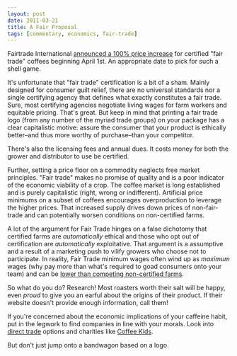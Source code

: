 ```yaml
---
layout: post
date: 2011-03-21
title: A Fair Proposal
tags: [commentary, economics, fair-trade]
---
```

Fairtrade International [announced a 100% price increase][1] for certified "fair trade" coffees beginning April 1st. An appropriate date to pick for such a shell game.

It's unfortunate that "fair trade" certification is a bit of a sham. Mainly designed for consumer guilt relief, there are no universal standards nor a single certifying agency that defines what exactly constitutes a fair trade. Sure, most certifying agencies negotiate living wages for farm workers and equitable pricing. That's great. But keep in mind that printing a fair trade logo (from any number of the myriad trade groups) on your package has a clear capitalistic motive: assure the consumer that your product is ethically better–and thus more worthy of purchase–than your competitor. 

There's also the licensing fees and annual dues. It costs money for both the grower and distributor to use be certified.

Further, setting a price floor on a commodity neglects free market principles. "Fair trade" makes no promise of quality and is a poor indicator of the economic viability of a crop. The coffee market is long established and is purely capitalistic (right, wrong or indifferent). Artificial price minimums on a subset of coffees encourages overproduction to leverage the higher prices. That increased supply drives down prices of non-fair-trade and can potentially worsen conditions on non-certified farms.

A lot of the argument for Fair Trade hinges on a false dichotomy that certified farms are _automatically_ ethical and those who opt out of certification are _automatically_ exploitative. That argument is a assumptive and a result of a marketing push to vilify growers who choose not to participate. In reality, Fair Trade minimum wages often wind up as _maximum_ wages (why pay more than what's required to goad consumers onto your team) and can be [lower than competing non-certified farms][2].

So what do you do? Research! Most roasters worth their salt will be happy, even _proud_ to give you an earful about the origins of their product. If their website doesn't provide enough information, call them!

If you're concerned about the economic implications of your caffeine habit, put in the legwork to find companies in line with your morals. Look into [direct trade][3] options and charities like [Coffee Kids][4].

But don't just jump onto a bandwagon based on a logo.

[1]: http://www.transfairusa.org/press-room/press_release/fairtrade-international-announces-changes-fair-trade-coffee-minimum-price-p
[2]: http://www.konaearth.com/Life/2009/090525/
[3]: http://green.wikia.com/wiki/Direct_Trade_Coffee
[4]: http://www.coffeekids.org/